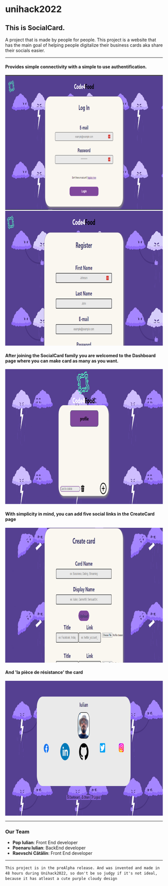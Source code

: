 # unihack2022

## This is SocialCard.

 A project that is made by people for people.
 This project is a website that has the main goal of helping people digitalize their business cards aka share their socials easier.

---

#### Provides simple connectivity with a simple to use authentification.
<img src="./imagesForReadme/login.png" width="800" height="430">
<img src="./imagesForReadme/register.png" width="800" height="430">

#### After joining the SocialCard family you are welcomed to the Dashboard page where you can make card as many as you want.
<img src="./imagesForReadme/dashboard.png" width="800" height="430">

#### With simplicity in mind, you can add five social links in the CreateCard page
<img src="./imagesForReadme/createCard.png" width="800" height="430">

#### And 'la pièce de résistance' the card
<img src="./imagesForReadme/Untitled.png" width="800" height="430">

---

### Our Team 
- **Pop Iulian**: Front End developer
- **Poenaru Iulian**: BackEnd developer
- **Raevschi Cătălin**: Front End developer

---

` This project is in the preAlpha release. And was invented and made in 48 hours during Unihack2022, so don't be so judgy if it's not ideal, because it has atleast a cute purple cloudy design `
